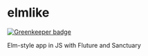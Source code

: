 # elmlike

[![Greenkeeper badge](https://badges.greenkeeper.io/chasm/elmlike.svg)](https://greenkeeper.io/)

Elm-style app in JS with Fluture and Sanctuary
